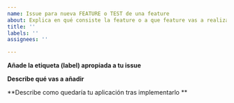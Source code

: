 ```yaml
---
name: Issue para nueva FEATURE o TEST de una feature
about: Explica en qué consiste la feature o a que feature vas a realizarle los tests
title: ''
labels: ''
assignees: ''

---
```


**Añade la etiqueta (label) apropiada a tu issue**

**Describe qué vas a añadir**

**Describe como quedaría tu aplicación tras implementarlo **
